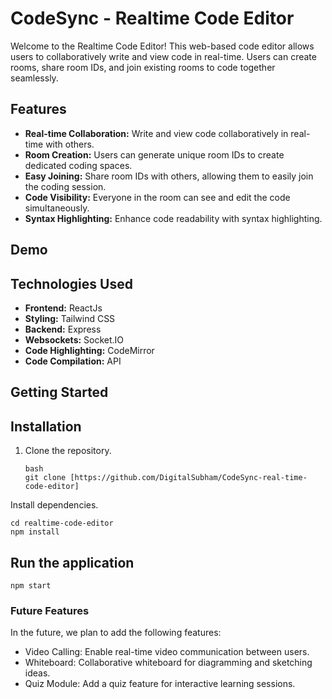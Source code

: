 # CodeSync - Realtime Code Editor

Welcome to the Realtime Code Editor! This web-based code editor allows users to collaboratively write and view code in real-time. Users can create rooms, share room IDs, and join existing rooms to code together seamlessly.

## Features

- **Real-time Collaboration:** Write and view code collaboratively in real-time with others.
- **Room Creation:** Users can generate unique room IDs to create dedicated coding spaces.
- **Easy Joining:** Share room IDs with others, allowing them to easily join the coding session.
- **Code Visibility:** Everyone in the room can see and edit the code simultaneously.
- **Syntax Highlighting:** Enhance code readability with syntax highlighting.

## Demo

 

## Technologies Used

- **Frontend:** ReactJs
- **Styling:** Tailwind CSS
- **Backend:** Express
- **Websockets:** Socket.IO
- **Code Highlighting:** CodeMirror
- **Code Compilation:** API

## Getting Started

## Installation

1. Clone the repository.
   ```
   bash
   git clone [https://github.com/DigitalSubham/CodeSync-real-time-code-editor]
   ```


Install dependencies.
```
cd realtime-code-editor
npm install
```

## Run the application

```
npm start
```


### Future Features
In the future, we plan to add the following features:

- Video Calling: Enable real-time video communication between users.
- Whiteboard: Collaborative whiteboard for diagramming and sketching ideas.
- Quiz Module: Add a quiz feature for interactive learning sessions.




